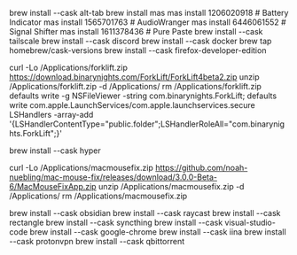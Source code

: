 brew install --cask alt-tab
brew install mas
mas install 1206020918 # Battery Indicator
mas install 1565701763 # AudioWranger
mas install 6446061552 # Signal Shifter
mas install 1611378436 # Pure Paste
brew install --cask tailscale
brew install --cask discord
brew install --cask docker
brew tap homebrew/cask-versions
brew install --cask firefox-developer-edition

curl -Lo /Applications/forklift.zip https://download.binarynights.com/ForkLift/ForkLift4beta2.zip
unzip /Applications/forklift.zip -d /Applications/
rm /Applications/forklift.zip
defaults write -g NSFileViewer -string com.binarynights.ForkLift;
defaults write com.apple.LaunchServices/com.apple.launchservices.secure LSHandlers -array-add '{LSHandlerContentType="public.folder";LSHandlerRoleAll="com.binarynights.ForkLift";}'

brew install --cask hyper

curl -Lo /Applications/macmousefix.zip https://github.com/noah-nuebling/mac-mouse-fix/releases/download/3.0.0-Beta-6/MacMouseFixApp.zip
unzip /Applications/macmousefix.zip -d /Applications/
rm /Applications/macmousefix.zip

brew install --cask obsidian
brew install --cask raycast
brew install --cask rectangle
brew install --cask syncthing
brew install --cask visual-studio-code
brew install --cask google-chrome
brew install --cask iina
brew install --cask protonvpn
brew install --cask qbittorrent
